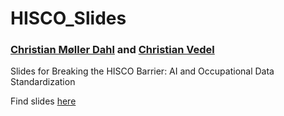 # HISCO_Slides
### [Christian Møller Dahl](https://portal.findresearcher.sdu.dk/en/persons/christian-m%C3%B8ller-dahl) and [Christian Vedel](https://sites.google.com/view/christianvedel)

Slides for Breaking the HISCO Barrier: AI and Occupational Data Standardization

Find slides [here](https://raw.githack.com/christianvedels/HISCO_Slides/main/230908-Slides-HISCO.html)
 
 
